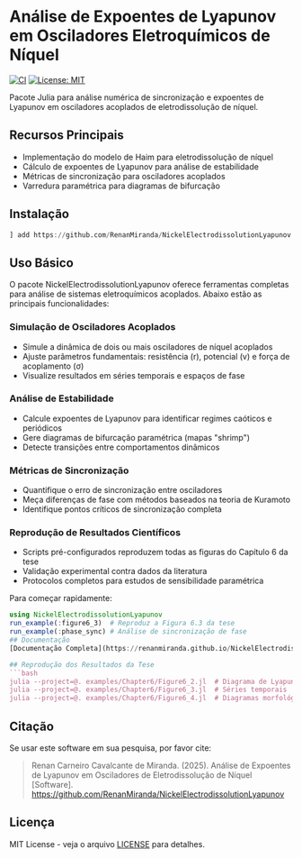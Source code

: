 # Análise de Expoentes de Lyapunov em Osciladores Eletroquímicos de Níquel

[![CI](https://github.com/RenanMiranda/NickelElectrodissolutionLyapunov/actions/workflows/ci.yml/badge.svg)](https://github.com/RenanMiranda/NickelElectrodissolutionLyapunov/actions)
[![License: MIT](https://img.shields.io/badge/License-MIT-yellow.svg)](https://opensource.org/licenses/MIT)

Pacote Julia para análise numérica de sincronização e expoentes de Lyapunov em osciladores acoplados de eletrodissolução de níquel.

## Recursos Principais
- Implementação do modelo de Haim para eletrodissolução de níquel
- Cálculo de expoentes de Lyapunov para análise de estabilidade
- Métricas de sincronização para osciladores acoplados
- Varredura paramétrica para diagramas de bifurcação

## Instalação
```julia
] add https://github.com/RenanMiranda/NickelElectrodissolutionLyapunov
```

## Uso Básico

O pacote NickelElectrodissolutionLyapunov oferece ferramentas completas para análise de sistemas eletroquímicos acoplados. Abaixo estão as principais funcionalidades:

### Simulação de Osciladores Acoplados
- Simule a dinâmica de dois ou mais osciladores de níquel acoplados
- Ajuste parâmetros fundamentais: resistência (r), potencial (v) e força de acoplamento (σ)
- Visualize resultados em séries temporais e espaços de fase

### Análise de Estabilidade
- Calcule expoentes de Lyapunov para identificar regimes caóticos e periódicos
- Gere diagramas de bifurcação paramétrica (mapas "shrimp")
- Detecte transições entre comportamentos dinâmicos

### Métricas de Sincronização
- Quantifique o erro de sincronização entre osciladores
- Meça diferenças de fase com métodos baseados na teoria de Kuramoto
- Identifique pontos críticos de sincronização completa

### Reprodução de Resultados Científicos
- Scripts pré-configurados reproduzem todas as figuras do Capítulo 6 da tese
- Validação experimental contra dados da literatura
- Protocolos completos para estudos de sensibilidade paramétrica

Para começar rapidamente:
```julia
using NickelElectrodissolutionLyapunov
run_example(:figure6_3)  # Reproduz a Figura 6.3 da tese
run_example(:phase_sync) # Análise de sincronização de fase
## Documentação
[Documentação Completa](https://renanmiranda.github.io/NickelElectrodissolutionLyapunov)

## Reprodução dos Resultados da Tese
```bash
julia --project=@. examples/Chapter6/Figure6_2.jl  # Diagrama de Lyapunov
julia --project=@. examples/Chapter6/Figure6_3.jl  # Séries temporais
julia --project=@. examples/Chapter6/Figure6_4.jl  # Diagramas morfológicos
```

## Citação
Se usar este software em sua pesquisa, por favor cite:

> Renan Carneiro Cavalcante de Miranda. (2025). Análise de Expoentes de Lyapunov em Osciladores de Eletrodissolução de Níquel [Software]. https://github.com/RenanMiranda/NickelElectrodissolutionLyapunov

## Licença
MIT License - veja o arquivo [LICENSE](LICENSE) para detalhes.
